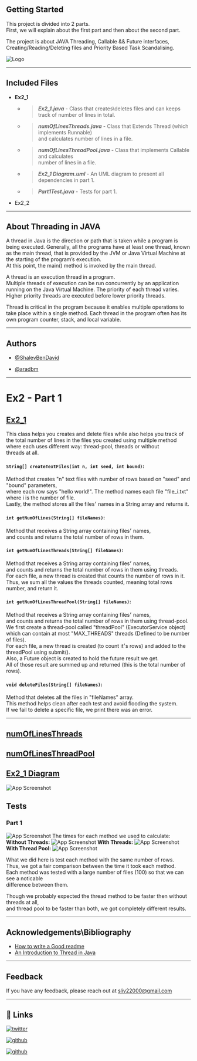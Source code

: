 ## Getting Started

This project is divided into 2 parts.  
First, we will explain about the first part and then about the second part.

The project is about JAVA Threading, Callable && Future interfaces,  
Creating/Reading/Deleting files and Priority Based Task Scandalising.


![Logo](https://www.cronj.com/blog/wp-content/uploads/Untitled-1-1.png)

***

## Included Files
* __Ex2_1__
  * >___Ex2_1.java___ - Class that creates\deletes files and can keeps track 
  of number of lines in total.
  * > ___numOfLinesThreads.java___ - Class that Extends Thread (which implements
  Runnable)  
  and calculates number of lines in a file.
  * >___numOfLinesThreadPool.java___ - Class that implements Callable and calculates  
  number of lines in a file.
  * >___Ex2_1 Diagram.uml___ - An UML diagram to present all dependencies in part 1.
   * >___Part1Test.java___ - Tests for part 1.

* Ex2_2

***

## About Threading in JAVA
A thread in Java is the direction or path that is taken while a program is being executed.
Generally, all the programs have at least one thread,
known as the main thread, that is provided by the JVM or
Java Virtual Machine at the starting of the program’s execution.  
At this point,
the main() method is invoked by the main thread.

A thread is an execution thread in a program.  
Multiple threads of execution can be run concurrently
by an application running on the Java Virtual Machine. 
The priority of each thread varies.  
Higher priority threads are executed before lower priority threads.

Thread is critical in the program because it enables multiple
operations to take place within a single method.
Each thread in the program often has its own program
counter, stack, and local variable.

***

## Authors

- [@ShalevBenDavid](https://github.com/ShalevBenDavid)

- [@aradbm](https://github.com/aradbm)

***

# Ex2 - Part 1
## [Ex2_1](https://github.com/aradbm/OOP_Ex2/blob/master/src/Ex2_1/Ex2_1.java)


This class helps you creates and delete files while also helps you track
of the total number of lines in the files you created using multiple method
where each uses different way: thread-pool, threads or without  
threads at all.

#### `String[] createTextFiles(int n, int seed, int bound)`:
Method that creates "n" text files with number of rows based on
"seed" and "bound" parameters,  
where each row says "hello world!". The method names each file "file_i.txt" where i is the number of file.  
Lastly, the method stores all the files׳ names in a String array and returns it.

#### `int getNumOfLines(String[] fileNames)`:
Method that receives a String array containing files׳ names,  
and counts and returns the total number of rows in them.

#### `int getNumOfLinesThreads(String[] fileNames)`:
Method that receives a String array containing files׳ names,  
and counts and returns the total number of rows in them using threads.  
For each file, a new thread is created that counts the number of rows in it.  
Thus, we sum all the values the threads counted, meaning total rows number, and return it.

#### `int getNumOfLinesThreadPool(String[] fileNames)`:
Method that receives a String array containing files׳ names,  
and counts and returns the total number of rows in them using thread-pool.  
We first create a thread-pool called "threadPool" (ExecutorService object)
which can contain at most "MAX_THREADS" threads (Defined to be number of files).  
For each file, a new thread is created (to count it׳s rows)
and added to the threadPool using submit().  
Also, a Future object is created to hold the future result we get.  
All of those result are summed up and returned (this is the total number of rows).

#### `void deleteFiles(String[] fileNames)`:
Method that deletes all the files in "fileNames" array.  
This method helps clean after each test and avoid flooding the system.  
If we fail to delete a specific file, we print there was an error.
***
## [numOfLinesThreads](https://github.com/aradbm/OOP_Ex2/blob/master/src/Ex2_1/numOfLinesThreads.java)

## [numOfLinesThreadPool](https://github.com/aradbm/OOP_Ex2/blob/master/src/Ex2_1/numOfLinesThreadPool.java)

## [Ex2_1 Diagram]()
![App Screenshot](https://i.ibb.co/dckFTbz/Ex2-1-Diagram.png)


## Tests
### Part 1
![App Screenshot](https://i.ibb.co/GFhPNH8/Screenshot-2022-12-31-at-13-30-37.png)
The times for each method we used to calculate:  
__Without Threads:__
![App Screenshot](https://i.ibb.co/KwJmjjY/Screenshot-2022-12-31-at-13-31-14.png)
__With Threads:__
![App Screenshot](https://i.ibb.co/KrpHmYD/Screenshot-2022-12-31-at-13-31-05.png)
__With Thread Pool:__
![App Screenshot](https://i.ibb.co/M26gmQv/Screenshot-2022-12-31-at-13-30-54.png)

What we did here is test each method with the same number of rows.  
Thus, we got a fair comparison between the time it took each method.  
Each method was tested with a large number of files (100) so that we can see a noticable  
difference between them.

Though we probably expected the thread method to be faster then without threads at all,  
and thread pool to be faster than both, we got completely different results.
***

## Acknowledgements\Bibliography

- [How to write a Good readme](https://bulldogjob.com/news/449-how-to-write-a-good-readme-for-your-github-project)
- [An Introduction to Thread in Java](https://www.simplilearn.com/tutorials/java-tutorial/thread-in-java)

***

## Feedback

If you have any feedback, please reach out at sliv22000@gmail.com

***

## 🔗 Links

[![twitter](https://img.shields.io/badge/twitter-1DA1F2?style=for-the-badge&logo=twitter&logoColor=white)](https://twitter.com/sliv22000)

[![github](https://img.shields.io/badge/GitHub-100000?style=for-the-badge&logo=github&logoColor=white)](https://github.com/ShalevBenDavid)

[![github](https://img.shields.io/badge/Java-ED8B00?style=for-the-badge&logo=java&logoColor=white)]()